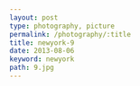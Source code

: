 ```yaml
---
layout: post
type: photography, picture
permalink: /photography/:title
title: newyork-9
date: 2013-08-06
keyword: newyork
path: 9.jpg
---
```



